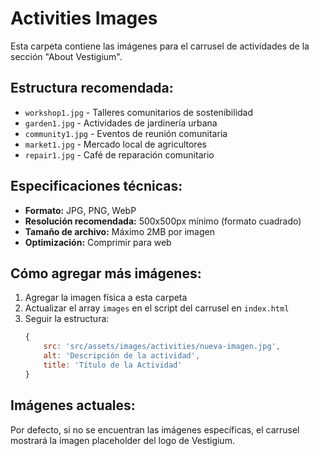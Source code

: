 # Activities Images

Esta carpeta contiene las imágenes para el carrusel de actividades de la sección "About Vestigium".

## Estructura recomendada:

- `workshop1.jpg` - Talleres comunitarios de sostenibilidad
- `garden1.jpg` - Actividades de jardinería urbana  
- `community1.jpg` - Eventos de reunión comunitaria
- `market1.jpg` - Mercado local de agricultores
- `repair1.jpg` - Café de reparación comunitario

## Especificaciones técnicas:

- **Formato:** JPG, PNG, WebP
- **Resolución recomendada:** 500x500px mínimo (formato cuadrado)
- **Tamaño de archivo:** Máximo 2MB por imagen
- **Optimización:** Comprimir para web

## Cómo agregar más imágenes:

1. Agregar la imagen física a esta carpeta
2. Actualizar el array `images` en el script del carrusel en `index.html`
3. Seguir la estructura:
   ```javascript
   {
       src: 'src/assets/images/activities/nueva-imagen.jpg',
       alt: 'Descripción de la actividad',
       title: 'Título de la Actividad'
   }
   ```

## Imágenes actuales:

Por defecto, si no se encuentran las imágenes específicas, el carrusel mostrará la imagen placeholder del logo de Vestigium.
